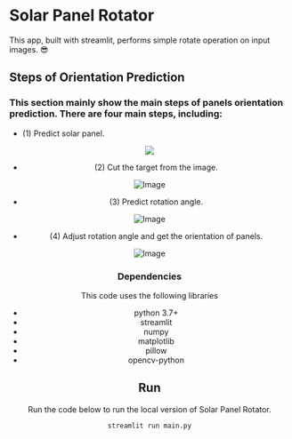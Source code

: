 # Solar Panel Rotator
 This app, built with streamlit, performs simple rotate operation on input images. 😎

## Steps of Orientation Prediction
### This section mainly show the main steps of panels orientation prediction. There are four main steps, including:
- (1) Predict solar panel.

<div align=center><img src="https://github.com/Robert-Mar/Solar-Panel-Rotator/blob/main/results/predict_solar_panel.png">
 
- (2) Cut the target from the image.

![Image](https://github.com/Robert-Mar/Solar-Panel-Rotator/blob/main/results/SinglePanels.png)

- (3) Predict rotation angle.

![Image](https://github.com/Robert-Mar/Solar-Panel-Rotator/blob/main/results/predict_rotate_angle.png)

- (4) Adjust rotation angle and get the orientation of panels.

![Image](https://github.com/Robert-Mar/Solar-Panel-Rotator/blob/main/results/draw_orientation.png)

### Dependencies
This code uses the following libraries
- python 3.7+
- streamlit
- numpy
- matplotlib
- pillow
- opencv-python

## Run
Run the code below to run the local version of Solar Panel Rotator.
```
streamlit run main.py
```
